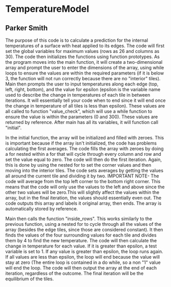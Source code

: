 # TemperatureModel

Parker Smith 
------------------------------------------------
The purpose of this code is to calculate a prediction for the internal temperatures of a surface with heat applied to its edges. The code will first set the global variables for maximum values (rows as 26 and columns as 30). The code then initializes the functions using function prototypes. As the program moves into the main function, it will create a two-dimensional array and prompt the user to enter the dimensions of the array, using while loops to ensure the values are within the required parameters (if it is below 3, the function will not run correctly because there are no "interior" tiles). Main then prompts the user to input temperatures along each edge (top, left, right, bottom), and the value for epsilon (epsilon is the variable name used to describe the change in temperatures of each tile in between iterations. It will essentially tell your code when to end since it will end once the change in temperature of all tiles is less than epsilon). These values are all called to function "value_check", which will use a while function to ensure the value is within the parameters (0 and 300). These values are returned by reference. After main has all its variables, it will function call "initial". 

In the initial function, the array will be initialized and filled with zeroes. This is important because if the array isn't initialized, the code has problems calculating the first averages. The code fills the array with zeroes by doing a for nested within a for that will cycle through every column and row and set the value equal to zero. The code will then do the first iteration. Again, this is done by using the nested for to set the corner values and then moving into the interior tiles. The code sets averages by getting the values all around the current tile and dividing it by two. IMPORTANT NOTE- The code will average from the top left corner to the bottom right corner. This means that the code will only use the values to the left and above since the other two values will be zero.This will slightly affect the values within the array, but in the final iteration, the values should essentially even out. The code outputs this array and labels it original array, then ends. The array is automatically stored by reference.

Main then calls the function "inside_rows". This works similarly to the previous function, using a nested for to cycle through all the values of the array (besides the edge tiles, since those are considered constant). It then finds the values of the four surrounding values for each tile and divides them by 4 to find the new temperature. The code will then calculate the change in temperature for each value. If it is greater than epsilon, a test variable is set to 1. If any value is greater than epsilon, the loop runs again. If all values are less than epsilon, the loop will end because the value will stay at zero (The entire loop is contained in a do while, so a non "1" value will end the loop. The code will then output the array at the end of each iteration, regardless of the outcome. The final iteration will be the equilibrium of the tiles. 




